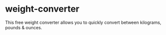 # weight-converter
This free weight converter allows you to quickly convert between kilograms, pounds & ounces.
